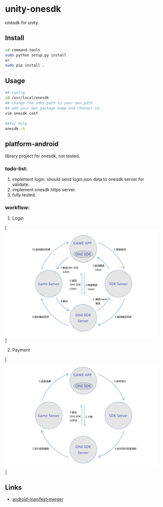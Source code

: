 # unity-onesdk
onesdk for unity.

## Install
```sh
cd command-tools
sudo python setup.py install
or
sudo pip install .
```
## Usage
```sh
## config
cd /usr/local/onesdk
## change the sdks-path to your own path
## add your own package name and channel id
vim onesdk.conf

##for help
onesdk -h
```
## platform-android
library project for onesdk, not tested.
### todo-list:
 1. implement login. should send login json data to onesdk server for validate.
 2. implement onesdk https server.
 3. fully tested.

### workflow:
 1. Login

[![Login](https://github.com/sric0880/unity-onesdk/blob/master/1.png)]

 2. Payment

[![Pay](https://github.com/sric0880/unity-onesdk/blob/master/2.png)]

## Links
* [android-manifest-merger](https://github.com/Bresiu/android-manifest-merger)
